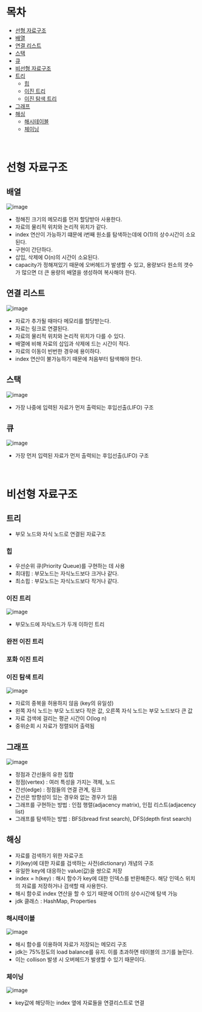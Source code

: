 # 목차
- [선형 자료구조](#선형-자료구조)
- [배열](#배열)
- [연결 리스트](#연결-리스트)
- [스택](#스택)
- [큐](#큐)
- [비선형 자료구조](#비선형-자료구조)
- [트리](#트리)
  - [힙](#힙)
  - [이진 트리](#이진-트리)
  - [이진 탐색 트리](#이진-탐색-트리)
- [그래프](#그래프)
- [해싱](#해싱)
  - [해시테이블](#해시테이블)
  - [체이닝](#체이닝)

<br>

# 선형 자료구조

## 배열
![image](https://user-images.githubusercontent.com/106129404/229286302-c2cf7a47-c059-422d-9d56-74aed62179bb.png)

- 정해진 크기의 메모리를 먼저 할당받아 사용한다.
- 자료의 물리적 위치와 논리적 위치가 같다.
- index 연산이 가능하기 떄문에 i번째 원소를 탐색하는데에 O(1)의 상수시간이 소요된다.
- 구현이 간단하다.
- 삽입, 삭제에 O(n)의 시간이 소요된다.
- capacity가 정해져있기 때문에 오버헤드가 발생할 수 있고, 용량보다 원소의 갯수가 많으면 더 큰 용량의 배열을 생성하여 복사해야 한다.

## 연결 리스트
![image](https://user-images.githubusercontent.com/106129404/229286326-c32295df-e4ab-4f8f-b7e9-0385480bda98.png)

- 자료가 추가될 때마다 메모리를 할당받는다.
- 자료는 링크로 연결된다.
- 자료의 물리적 위치와 논리적 위치가 다를 수 있다.
- 배열에 비해 자료의 삽입과 삭제에 드는 시간이 적다.
- 자료의 이동이 빈번한 경우에 용이하다.
- index 연산이 불가능하기 때문에 처음부터 탐색해야 한다.

## 스택
![image](https://user-images.githubusercontent.com/106129404/229286435-a4789e9d-bbb3-494e-94a3-5c0b330c6f32.png)

- 가장 나중에 입력된 자료가 먼저 출력되는 후입선출(LIFO) 구조

## 큐
![image](https://user-images.githubusercontent.com/106129404/229286442-682feecd-470f-49c2-86da-5f8f7be964aa.png)

-  가장 먼저 입력된 자료가 먼저 출력되는 후입선출(LIFO) 구조

<br>

# 비선형 자료구조

## 트리
- 부모 노드와 자식 노드로 연결된 자료구조

### 힙
- 우선순위 큐(Priority Queue)를 구현하는 데 사용
- 최대힙 : 부모노드는 자식노드보다 크거나 같다.
- 최소힙 : 부모노드는 자식노드보다 작거나 같다.

### 이진 트리
![image](https://user-images.githubusercontent.com/106129404/229287254-e1af091f-3e2d-4b52-ac50-b7277bba9db0.png)

- 부모노드에 자식노드가 두개 이하인 트리

### 완전 이진 트리

### 포화 이진 트리

### 이진 탐색 트리
![image](https://user-images.githubusercontent.com/106129404/229287257-21346755-4165-457b-b0dc-7efefec26c7f.png)

- 자료의 중복을 허용하지 않음 (key의 유일성)
-  왼쪽 자식 노드는 부모 노드보다 작은 값, 오른쪽 자식 노드는 부모 노드보다 큰 값
-  자료 검색에 걸리는 평균 시간이 O(log n)
-  중위순회 시 자료가 정렬되어 출력됨

## 그래프
![image](https://user-images.githubusercontent.com/106129404/229287644-caf2cf76-70eb-4e49-974b-bbcb281833d8.png)

- 정점과 간선들의 유한 집합
- 정점(vertex) : 여러 특성을 가지는 객체, 노드
- 간선(edge) : 정점들의 연결 관계, 링크
- 간선은 방향성이 있는 경우와 없는 경우가 있음
- 그래프를 구현하는 방법 : 인접 행렬(adjacency matrix), 인접 리스트(adjacency list)
- 그래프를 탐색하는 방법 : BFS(bread first search), DFS(depth first search)

## 해싱
- 자료를 검색하기 위한 자료구조
- 키(key)에 대한 자료를 검색하는 사전(dictionary) 개념의 구조
- 유일한 key에 대응하는 value(값)을 쌍으로 저장
- index = h(key) : 해시 함수가 key에 대한 인덱스를 반환해준다. 해당 인덱스 위치의 자료를 저장하거나 검색할 때 사용한다.
- 해시 함수로 index 연산을 할 수 있기 때문에 O(1)의 상수시간에 탐색 가능
- jdk 클래스 : HashMap, Properties

### 해시테이블
![image](https://user-images.githubusercontent.com/106129404/229288468-3bc0a8cd-1847-4b97-9d00-b536de132d2d.png)

- 해시 함수를 이용하여 자료가 저장되는 메모리 구조
- jdk는 75%정도의 load balance를 유지. 이를 초과하면 테이블의 크기를 늘린다.
- 이는 collison 발생 시 오버헤드가 발생할 수 있기 때문이다.

### 체이닝
![image](https://user-images.githubusercontent.com/106129404/229288523-dd2c13f7-e54c-4489-a19c-2892bfeaa230.png)

- key값에 해당하는 index 옆에 자료들을 연결리스트로 연결

